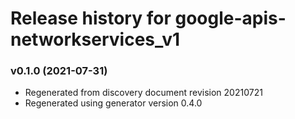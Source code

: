 # Release history for google-apis-networkservices_v1

### v0.1.0 (2021-07-31)

* Regenerated from discovery document revision 20210721
* Regenerated using generator version 0.4.0

